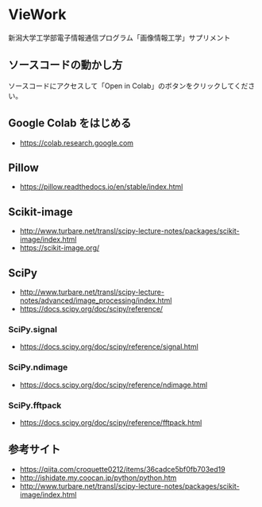 # VieWork
新潟大学工学部電子情報通信プログラム「画像情報工学」サプリメント

## ソースコードの動かし方
ソースコードにアクセスして「Open in Colab」のボタンをクリックしてください。

## Google Colab をはじめる
- https://colab.research.google.com

## Pillow
- https://pillow.readthedocs.io/en/stable/index.html

## Scikit-image
- http://www.turbare.net/transl/scipy-lecture-notes/packages/scikit-image/index.html
- https://scikit-image.org/

## SciPy
- http://www.turbare.net/transl/scipy-lecture-notes/advanced/image_processing/index.html
- https://docs.scipy.org/doc/scipy/reference/

### SciPy.signal
- https://docs.scipy.org/doc/scipy/reference/signal.html

### SciPy.ndimage 
- https://docs.scipy.org/doc/scipy/reference/ndimage.html

### SciPy.fftpack
- https://docs.scipy.org/doc/scipy/reference/fftpack.html

## 参考サイト
- https://qiita.com/croquette0212/items/36cadce5bf0fb703ed19
- http://ishidate.my.coocan.jp/python/python.htm
- http://www.turbare.net/transl/scipy-lecture-notes/packages/scikit-image/index.html
